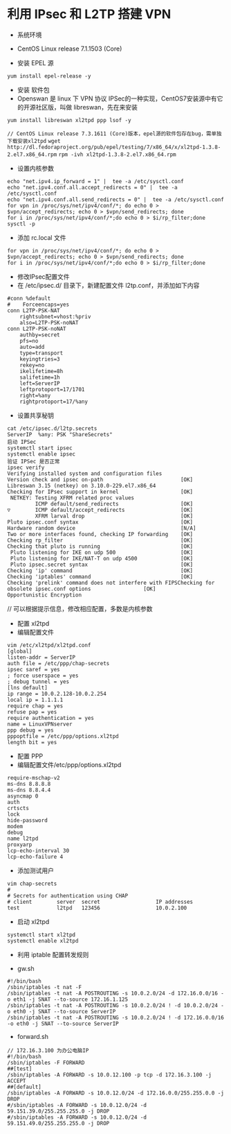 # 利用 IPsec 和 L2TP 搭建 VPN
- 系统环境
- CentOS Linux release 7.1.1503 (Core)

- 安装 EPEL 源
```
yum install epel-release -y
```
- 安装 软件包
- Openswan 是 linux 下 VPN 协议 IPSec的一种实现，CentOS7安装源中有它的开源社区版，叫做 libreswan，先在来安装
```
yum install libreswan xl2tpd ppp lsof -y
```
`// CentOS Linux release 7.3.1611 (Core)版本，epel源的软件包存在bug，需单独下载安装xl2tpd`
`wget http://dl.fedoraproject.org/pub/epel/testing/7/x86_64/x/xl2tpd-1.3.8-2.el7.x86_64.rpm`
`rpm -ivh xl2tpd-1.3.8-2.el7.x86_64.rpm`
- 设置内核参数
```
echo "net.ipv4.ip_forward = 1" |  tee -a /etc/sysctl.conf
echo "net.ipv4.conf.all.accept_redirects = 0" |  tee -a /etc/sysctl.conf
echo "net.ipv4.conf.all.send_redirects = 0" |  tee -a /etc/sysctl.conf
for vpn in /proc/sys/net/ipv4/conf/*; do echo 0 > $vpn/accept_redirects; echo 0 > $vpn/send_redirects; done
for i in /proc/sys/net/ipv4/conf/*;do echo 0 > $i/rp_filter;done
sysctl -p
```
- 添加 rc.local 文件
```
for vpn in /proc/sys/net/ipv4/conf/*; do echo 0 > $vpn/accept_redirects; echo 0 > $vpn/send_redirects; done
for i in /proc/sys/net/ipv4/conf/*;do echo 0 > $i/rp_filter;done
```
- 修改IPsec配置文件
- 在 /etc/ipsec.d/ 目录下，新建配置文件 l2tp.conf，并添加如下内容
```
#conn %default
#    Forceencaps=yes
conn L2TP-PSK-NAT  
    rightsubnet=vhost:%priv
    also=L2TP-PSK-noNAT
conn L2TP-PSK-noNAT  
    authby=secret
    pfs=no
    auto=add
    type=transport
    keyingtries=3
    rekey=no
    ikelifetime=8h
    salifetime=1h
    left=ServerIP
    leftprotoport=17/1701
    right=%any
    rightprotoport=17/%any
```
- 设置共享秘钥
```
cat /etc/ipsec.d/l2tp.secrets
ServerIP  %any: PSK "ShareSecrets"
启动 IPSec
systemctl start ipsec
systemctl enable ipsec
验证 IPSec 是否正常
ipsec verify
Verifying installed system and configuration files
Version check and ipsec on-path                         [OK]
Libreswan 3.15 (netkey) on 3.10.0-229.el7.x86_64
Checking for IPsec support in kernel                    [OK]
 NETKEY: Testing XFRM related proc values
         ICMP default/send_redirects                    [OK]
▽        ICMP default/accept_redirects                  [OK]
         XFRM larval drop                               [OK]
Pluto ipsec.conf syntax                                 [OK]
Hardware random device                                  [N/A]
Two or more interfaces found, checking IP forwarding    [OK]
Checking rp_filter                                      [OK]
Checking that pluto is running                          [OK]
 Pluto listening for IKE on udp 500                     [OK]
 Pluto listening for IKE/NAT-T on udp 4500              [OK]
 Pluto ipsec.secret syntax                              [OK]
Checking 'ip' command                                   [OK]
Checking 'iptables' command                             [OK]
Checking 'prelink' command does not interfere with FIPSChecking for obsolete ipsec.conf options                 [OK]
Opportunistic Encryption
```
//  可以根据提示信息，修改相应配置，多数是内核参数
- 配置 xl2tpd
- 编辑配置文件
```
vim /etc/xl2tpd/xl2tpd.conf
[global]
listen-addr = ServerIP
auth file = /etc/ppp/chap-secrets
ipsec saref = yes
; force userspace = yes
; debug tunnel = yes
[lns default]
ip range = 10.0.2.128-10.0.2.254
local ip = 1.1.1.1
require chap = yes
refuse pap = yes
require authentication = yes
name = LinuxVPNserver
ppp debug = yes
pppoptfile = /etc/ppp/options.xl2tpd
length bit = yes
```
- 配置 PPP
- 编辑配置文件/etc/ppp/options.xl2tpd
```
require-mschap-v2
ms-dns 8.8.8.8
ms-dns 8.8.4.4
asyncmap 0
auth
crtscts
lock
hide-password
modem
debug
name l2tpd
proxyarp
lcp-echo-interval 30
lcp-echo-failure 4
```
- 添加测试用户
```
vim chap-secrets
#
# Secrets for authentication using CHAP
# client        server  secret                  IP addresses
test            l2tpd   123456                  10.0.2.100
```
- 启动 xl2tpd
```
systemctl start xl2tpd
systemctl enable xl2tpd
```
- 利用 iptable 配置转发规则

- gw.sh
```
#!/bin/bash
/sbin/iptables -t nat -F
/sbin/iptables -t nat -A POSTROUTING -s 10.0.2.0/24 -d 172.16.0.0/16 -o eth1 -j SNAT --to-source 172.16.1.125
/sbin/iptables -t nat -A POSTROUTING -s 10.0.2.0/24 ! -d 10.0.2.0/24 -o eth0 -j SNAT --to-source ServerIP
/sbin/iptables -t nat -A POSTROUTING -s 10.0.2.0/24 ! -d 172.16.0.0/16 -o eth0 -j SNAT --to-source ServerIP
```

- forward.sh
```
// 172.16.3.100 为办公电脑IP
#!/bin/bash
/sbin/iptables -F FORWARD
##[test]
/sbin/iptables -A FORWARD -s 10.0.12.100 -p tcp -d 172.16.3.100 -j ACCEPT
##[default]
/sbin/iptables -A FORWARD -s 10.0.12.0/24 -d 172.16.0.0/255.255.0.0 -j DROP
#/sbin/iptables -A FORWARD -s 10.0.12.0/24 -d 59.151.39.0/255.255.255.0 -j DROP
#/sbin/iptables -A FORWARD -s 10.0.12.0/24 -d 59.151.49.0/255.255.255.0 -j DROP
```